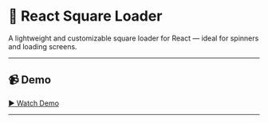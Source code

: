 # 🔲 React Square Loader

A lightweight and customizable square loader for React — ideal for spinners and loading screens.

---

## 📹 Demo

[▶ Watch Demo](https://github.com/user-attachments/assets/826beaed-48d1-4756-af70-bfe89258093b)

---
